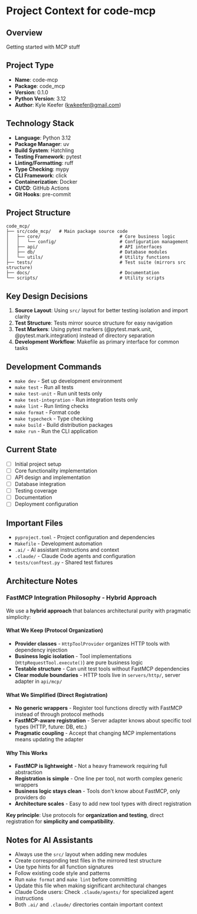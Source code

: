 # Project Context for code-mcp

## Overview
Getting started with MCP stuff

## Project Type
- **Name**: code-mcp
- **Package**: code_mcp
- **Version**: 0.1.0
- **Python Version**: 3.12
- **Author**: Kyle Keefer (kwkeefer@gmail.com)

## Technology Stack
- **Language**: Python 3.12
- **Package Manager**: uv
- **Build System**: Hatchling
- **Testing Framework**: pytest
- **Linting/Formatting**: ruff
- **Type Checking**: mypy
- **CLI Framework**: click
- **Containerization**: Docker
- **CI/CD**: GitHub Actions
- **Git Hooks**: pre-commit

## Project Structure
```
code_mcp/
├── src/code_mcp/   # Main package source code
│   ├── core/                              # Core business logic
│   │   └── config/                        # Configuration management
│   ├── api/                               # API interfaces
│   ├── db/                                # Database modules
│   └── utils/                             # Utility functions
├── tests/                                 # Test suite (mirrors src structure)
├── docs/                                  # Documentation
└── scripts/                               # Utility scripts
```

## Key Design Decisions
1. **Source Layout**: Using `src/` layout for better testing isolation and import clarity
2. **Test Structure**: Tests mirror source structure for easy navigation
3. **Test Markers**: Using pytest markers (@pytest.mark.unit, @pytest.mark.integration) instead of directory separation
4. **Development Workflow**: Makefile as primary interface for common tasks

## Development Commands
- `make dev` - Set up development environment
- `make test` - Run all tests
- `make test-unit` - Run unit tests only
- `make test-integration` - Run integration tests only
- `make lint` - Run linting checks
- `make format` - Format code
- `make typecheck` - Type checking
- `make build` - Build distribution packages
- `make run` - Run the CLI application

## Current State
- [ ] Initial project setup
- [ ] Core functionality implementation
- [ ] API design and implementation
- [ ] Database integration
- [ ] Testing coverage
- [ ] Documentation
- [ ] Deployment configuration

## Important Files
- `pyproject.toml` - Project configuration and dependencies
- `Makefile` - Development automation
- `.ai/` - AI assistant instructions and context
- `.claude/` - Claude Code agents and configuration
- `tests/conftest.py` - Shared test fixtures

## Architecture Notes

### FastMCP Integration Philosophy - Hybrid Approach
We use a **hybrid approach** that balances architectural purity with pragmatic simplicity:

#### What We Keep (Protocol Organization)
- **Provider classes** - `HttpToolProvider` organizes HTTP tools with dependency injection
- **Business logic isolation** - Tool implementations (`HttpRequestTool.execute()`) are pure business logic
- **Testable structure** - Can unit test tools without FastMCP dependencies
- **Clear module boundaries** - HTTP tools live in `servers/http/`, server adapter in `api/mcp/`

#### What We Simplified (Direct Registration)
- **No generic wrappers** - Register tool functions directly with FastMCP instead of through protocol methods
- **FastMCP-aware registration** - Server adapter knows about specific tool types (HTTP, future: DB, etc.)
- **Pragmatic coupling** - Accept that changing MCP implementations means updating the adapter

#### Why This Works
- **FastMCP is lightweight** - Not a heavy framework requiring full abstraction
- **Registration is simple** - One line per tool, not worth complex generic wrappers
- **Business logic stays clean** - Tools don't know about FastMCP, only providers do
- **Architecture scales** - Easy to add new tool types with direct registration

**Key principle**: Use protocols for **organization and testing**, direct registration for **simplicity and compatibility**.

## Notes for AI Assistants
- Always use the `src/` layout when adding new modules
- Create corresponding test files in the mirrored test structure
- Use type hints for all function signatures
- Follow existing code style and patterns
- Run `make format` and `make lint` before committing
- Update this file when making significant architectural changes
- Claude Code users: Check `.claude/agents/` for specialized agent instructions
- Both `.ai/` and `.claude/` directories contain important context
